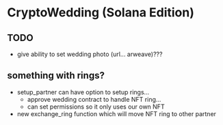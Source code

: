 # CryptoWedding (Solana Edition)

## TODO
- give ability to set wedding photo (url... arweave)???

## something with rings?

- setup_partner can have option to setup rings...
  - approve wedding contract to handle NFT ring...
  - can set permissions so it only uses our own NFT
- new exchange_ring function which will move NFT ring to other partner
